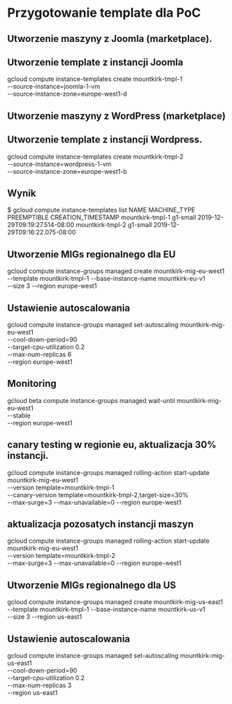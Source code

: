 # Przygotowanie template dla PoC
## Utworzenie maszyny z Joomla (marketplace).
## Utworzenie template z instancji Joomla

gcloud compute instance-templates create mountkirk-tmpl-1 \
    --source-instance=joomla-1-vm \
    --source-instance-zone=europe-west1-d
 

## Utworzenie maszyny z WordPress (marketplace)
## Utworzenie template z instancji Wordpress.


gcloud compute instance-templates create mountkirk-tmpl-2 \
    --source-instance=wordpress-1-vm\
    --source-instance-zone=europe-west1-b

## Wynik
$ gcloud compute instance-templates list
NAME                 MACHINE_TYPE  PREEMPTIBLE  CREATION_TIMESTAMP
mountkirk-tmpl-1     g1-small                   2019-12-29T09:19:27.514-08:00
mountkirk-tmpl-2     g1-small                   2019-12-29T09:16:22.075-08:00

## Utworzenie MIGs regionalnego dla EU
gcloud compute instance-groups managed create mountkirk-mig-eu-west1 \
    --template mountkirk-tmpl-1 --base-instance-name mountkirk-eu-v1 \
    --size 3 --region europe-west1

## Ustawienie autoscalowania
gcloud compute instance-groups managed set-autoscaling mountkirk-mig-eu-west1 \
    --cool-down-period=90 \
    --target-cpu-utilization 0.2 \
    --max-num-replicas 6 \
    --region europe-west1

## Monitoring
gcloud beta compute instance-groups managed wait-until mountkirk-mig-eu-west1 \
    --stable \
    --region europe-west1


## canary testing w regionie eu, aktualizacja 30% instancji.
gcloud compute instance-groups managed rolling-action start-update mountkirk-mig-eu-west1 \
    --version template=mountkirk-tmpl-1 \
    --canary-version template=mountkirk-tmpl-2,target-size=30% \
    --max-surge=3 --max-unavailable=0 --region europe-west1


## aktualizacja pozosatych instancji maszyn
gcloud compute instance-groups managed rolling-action start-update mountkirk-mig-eu-west1 \
    --version template=mountkirk-tmpl-2 \
    --max-surge=3 --max-unavailable=0 --region europe-west1


## Utworzenie MIGs regionalnego dla US
gcloud compute instance-groups managed create mountkirk-mig-us-east1 \
    --template mountkirk-tmpl-1 --base-instance-name mountkirk-us-v1 \
    --size 3 --region us-east1

## Ustawienie autoscalowania
gcloud compute instance-groups managed set-autoscaling mountkirk-mig-us-east1 \
    --cool-down-period=90 \
    --target-cpu-utilization 0.2 \
    --max-num-replicas 3 \
    --region us-east1


